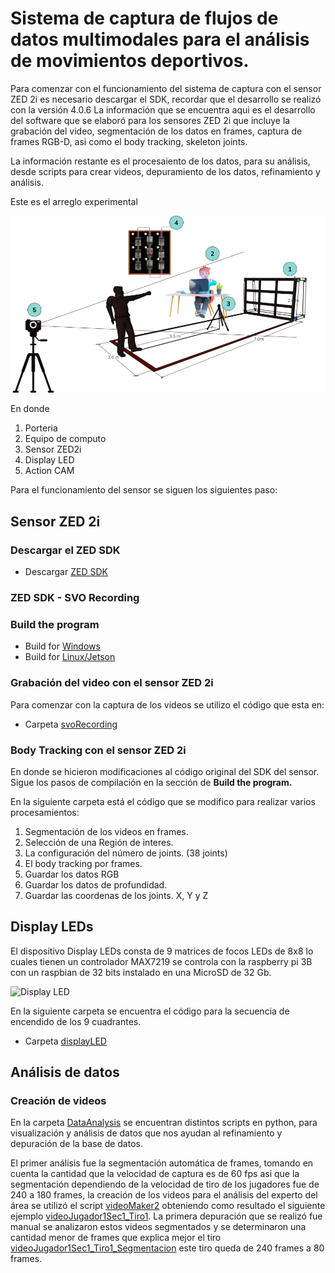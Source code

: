 # Sistema de captura de flujos de datos multimodales para el análisis de movimientos deportivos.

Para comenzar con el funcionamiento del sistema de captura con el sensor ZED 2i es necesario descargar el SDK, recordar que el desarrollo se realizó con la versión 4.0.6
La información que se encuentra aqui es el desarrollo del software que se elaboró para los sensores ZED 2i que incluye la grabación del video, segmentación de los datos en frames, captura de frames RGB-D, asi como el body tracking, skeleton joints.

La información restante es el procesaiento de los datos, para su análisis, desde scripts para crear videos, depuramiento de los datos, refinamiento y análisis.

Este es el arreglo experimental 

![Arreglo experimental](https://github.com/TsintaLab/Handball_Proyect/blob/main/Figuras/Diagrama_DT_2.png)

En donde 
1. Porteria
2. Equipo de computo
3. Sensor ZED2i
4. Display LED
5. Action CAM

Para el funcionamiento del sensor se siguen los siguientes paso:
## Sensor ZED 2i
### Descargar el ZED SDK

- Descargar [ZED SDK](https://www.stereolabs.com/developers/release)

### ZED SDK - SVO Recording

### Build the program
 - Build for [Windows](https://www.stereolabs.com/docs/app-development/cpp/windows/)
 - Build for [Linux/Jetson](https://www.stereolabs.com/docs/app-development/cpp/linux/)

### Grabación del video con el sensor ZED 2i
Para comenzar con la captura de los videos se utilizo el código que esta en:
- Carpeta [svoRecording](https://github.com/TsintaLab/Handball_Proyect/tree/main/svoRecording)

### Body Tracking con el sensor ZED 2i
En donde se hicieron modificaciones al código original del SDK del sensor. Sigue los pasos de compilación en la sección de **Build the program.**

En la siguiente carpeta está el código que se modifico para realizar varios procesamientos:
1. Segmentación de los videos en frames.
2. Selección de una Región de interes.
3. La configuración del número de joints. (38 joints)
4. El body tracking por frames.
5. Guardar los datos RGB
6. Guardar los datos de profundidad.
7. Guardar las coordenas de los joints. X, Y y Z

## Display LEDs
El dispositivo Display LEDs consta de 9 matrices de focos LEDs de 8x8 lo cuales tienen un controlador MAX7219 se controla con la raspberry pi 3B con un raspbian de 32 bits instalado en una MicroSD de 32 Gb.

![Display LED](https://github.com/TsintaLab/Handball_Proyect/blob/main/Figuras/Display.png)

En la siguiente carpeta se encuentra el código para la secuencia de encendido de los 9 cuadrantes.
 - Carpeta [displayLED](https://github.com/TsintaLab/Handball_Proyect/tree/main/displayLED)

## Análisis de datos 

### Creación de videos
En la carpeta [DataAnalysis](https://github.com/TsintaLab/Handball_Proyect/tree/main/DataAnalysis) se encuentran distintos scripts en python, para visualización y análisis de datos que nos ayudan al refinamiento y depuración de la base de datos.

El primer análisis fue la segmentación automática de frames, tomando en cuenta la cantidad que la velocidad de captura es de 60 fps asi que la segmentación dependiendo de la velocidad de tiro de los jugadores fue de 240 a 180 frames, la creación de los videos para el análisis del experto del área se utilizó el script [videoMaker2](https://github.com/TsintaLab/Handball_Proyect/blob/main/DataAnalysis/videoMaker2.py) obteniendo como resultado el siguiente ejemplo [videoJugador1Sec1_Tiro1](https://github.com/TsintaLab/Handball_Proyect/blob/main/Figuras/Tiro1.mp4). La primera depuración que se realizó fue manual se analizaron estos videos segmentados y se determinaron una cantidad menor de frames que explica mejor el tiro [videoJugador1Sec1_Tiro1_Segmentacion](https://github.com/TsintaLab/Handball_Proyect/blob/main/Figuras/TiroJ1S1_Region1_Sec1.mp4) este tiro queda de 240 frames a 80 frames.

